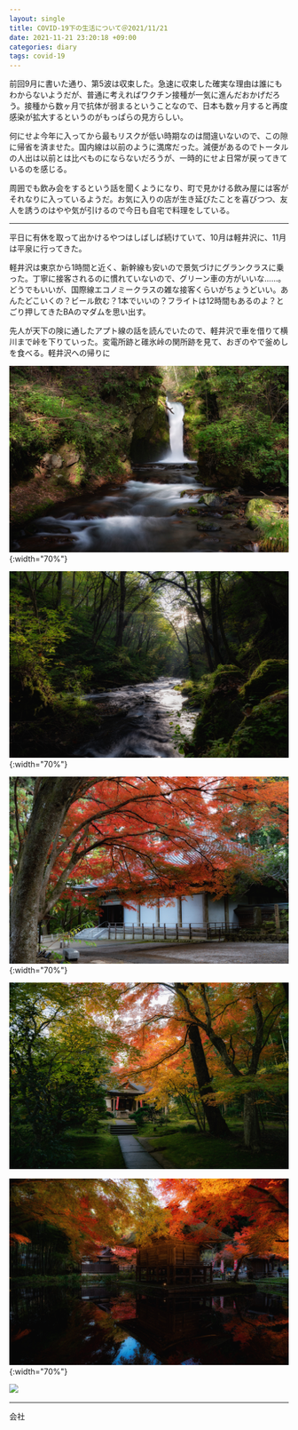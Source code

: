 ```yaml
---
layout: single
title: COVID-19下の生活について＠2021/11/21
date: 2021-11-21 23:20:18 +09:00
categories: diary
tags: covid-19
---
```


前回9月に書いた通り、第5波は収束した。急速に収束した確実な理由は誰にもわからないようだが、普通に考えればワクチン接種が一気に進んだおかげだろう。接種から数ヶ月で抗体が弱まるということなので、日本も数ヶ月すると再度感染が拡大するというのがもっぱらの見方らしい。

何にせよ今年に入ってから最もリスクが低い時期なのは間違いないので、この隙に帰省を済ませた。国内線は以前のように満席だった。減便があるのでトータルの人出は以前とは比べものにならないだろうが、一時的にせよ日常が戻ってきているのを感じる。

周囲でも飲み会をするという話を聞くようになり、町で見かける飲み屋には客がそれなりに入っているようだ。お気に入りの店が生き延びたことを喜びつつ、友人を誘うのはやや気が引けるので今日も自宅で料理をしている。

---

平日に有休を取って出かけるやつはしばしば続けていて、10月は軽井沢に、11月は平泉に行ってきた。

軽井沢は東京から1時間と近く、新幹線も安いので景気づけにグランクラスに乗った。丁寧に接客されるのに慣れていないので、グリーン車の方がいいな……。どうでもいいが、国際線エコノミークラスの雑な接客くらいがちょうどいい。あんたどこいくの？ビール飲む？1本でいいの？フライトは12時間もあるのよ？とごり押してきたBAのマダムを思い出す。

先人が天下の険に通したアプト線の話を読んでいたので、軽井沢で車を借りて横川まで峠を下りていった。変電所跡と碓氷峠の関所跡を見て、おぎのやで釜めしを食べる。軽井沢への帰りに

![/assets/images/posts/N0002505-Edit.jpg](/assets/images/posts/N0002505-Edit.jpg){:width="70%"}

![/assets/images/posts/N0002521-Edit.jpg](/assets/images/posts/N0002521-Edit.jpg){:width="70%"}

![/assets/images/posts/N0005204-Edit.jpg](/assets/images/posts/N0005204-Edit.jpg){:width="70%"}

[![](/assets/images/posts/N0005215-Edit.jpg)](/assets/images/posts/N0005215-Edit.jpg)

[![](/assets/images/posts/N0005336-Edit.jpg)](/assets/images/posts/N0005336-Edit.jpg){:width="70%"}

[![](https://blog.naotaco.com/assets/images/posts/2019/12/SDIM0581-720x480.jpg)](https://blog.naotaco.com/assets/images/posts/2019/12/SDIM0581-scaled.jpg)

---


会社

